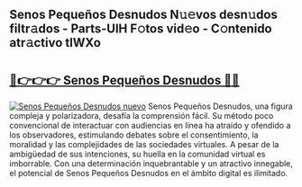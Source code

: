 ## Senos Pequeños Desnudos N𝚞𝚎vos desn𝚞dos filtr𝚊dos - Parts-UlH F𝚘tos vid𝚎o - C𝚘ntenido atr𝚊ctivo tlWXo

# <h2><a href="http://mbcklu8.tromn.icu/?c=Senos+Peque%c3%b1os+Desnudos">🔗👉👉👉 Senos Pequeños Desnudos 🔗🔗</a></h2>

[![Senos Pequeños Desnudos nuevo](https://i.imgur.com/pEAQMta.gif)](http://mbcklu8.tromn.icu/?c=Senos+Peque%c3%b1os+Desnudos)
Senos Pequeños Desnudos, una figura compleja y polarizadora, desafía la comprensión fácil. Su método poco convencional de interactuar con audiencias en línea ha atraído y ofendido a los observadores, estimulando debates sobre el consentimiento, la moralidad y las complejidades de las sociedades virtuales. A pesar de la ambigüedad de sus intenciones, su huella en la comunidad virtual es imborrable. Con una determinación inquebrantable y un atractivo innegable, el potencial de Senos Pequeños Desnudos en el ámbito digital es ilimitado.

